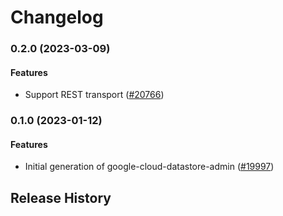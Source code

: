 # Changelog

### 0.2.0 (2023-03-09)

#### Features

* Support REST transport ([#20766](https://github.com/googleapis/google-cloud-ruby/issues/20766)) 

### 0.1.0 (2023-01-12)

#### Features

* Initial generation of google-cloud-datastore-admin ([#19997](https://github.com/googleapis/google-cloud-ruby/issues/19997)) 

## Release History
